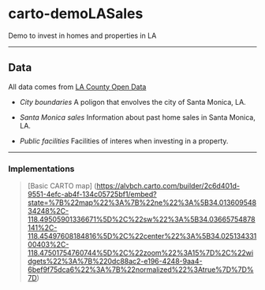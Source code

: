 # carto-demoLASales
Demo to invest in homes and properties in LA

***

## Data
All data comes from [LA County Open Data](https://data.lacounty.gov/)

- *City boundaries*
A poligon that envolves the city of Santa Monica, LA.

- *Santa Monica sales*
Information about past home sales in Santa Monica, LA.

- *Public facilities*
Facilities of interes when investing in a property.


***

### Implementations

>[Basic CARTO map]
(https://alvbch.carto.com/builder/2c6d401d-9551-4efc-ab4f-134c05725bf1/embed?state=%7B%22map%22%3A%7B%22ne%22%3A%5B34.01360954834248%2C-118.49505901336671%5D%2C%22sw%22%3A%5B34.03665754878141%2C-118.45497608184816%5D%2C%22center%22%3A%5B34.02513433100403%2C-118.47501754760744%5D%2C%22zoom%22%3A15%7D%2C%22widgets%22%3A%7B%220dc88ac2-e196-4248-9aa4-6bef9f75dca6%22%3A%7B%22normalized%22%3Atrue%7D%7D%7D)

